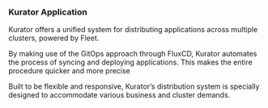 ### Kurator Application

Kurator offers a unified system for distributing applications across multiple clusters, powered by Fleet.

By making use of the GitOps approach through FluxCD, Kurator automates the process of syncing and deploying applications. This makes the entire procedure quicker and more precise

Built to be flexible and responsive, Kurator’s distribution system is specially designed to accommodate various business and cluster demands.
